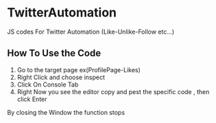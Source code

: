 # TwitterAutomation
JS codes For Twitter Automation (Like-Unlike-Follow etc...)


  <h2>How To Use the Code</h2>

<ol>
<li>
Go to the target page ex(ProfilePage-Likes)
</li>
<li>Right Click and choose inspect</li>
  <li>Click On Console Tab</li>
<li> Right Now you see the editor copy and pest the specific code  , then click Enter </li>

</ol>
<p>By closing the Window the function stops </p>
